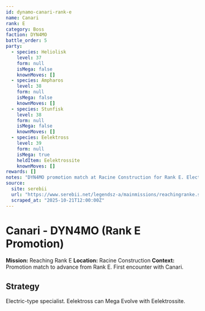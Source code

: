 ```yaml
---
id: dynamo-canari-rank-e
name: Canari
rank: E
category: Boss
faction: DYN4MO
battle_order: 5
party:
  - species: Heliolisk
    level: 37
    form: null
    isMega: false
    knownMoves: []
  - species: Ampharos
    level: 38
    form: null
    isMega: false
    knownMoves: []
  - species: Stunfisk
    level: 38
    form: null
    isMega: false
    knownMoves: []
  - species: Eelektross
    level: 39
    form: null
    isMega: true
    heldItem: Eelektrossite
    knownMoves: []
rewards: []
notes: "DYN4MO promotion match at Racine Construction for Rank E. Electric-type specialist."
source:
  site: serebii
  url: "https://www.serebii.net/legendsz-a/mainmissions/reachingranke.shtml"
  scraped_at: "2025-10-21T12:00:00Z"
---
```


# Canari - DYN4MO (Rank E Promotion)

**Mission:** Reaching Rank E
**Location:** Racine Construction
**Context:** Promotion match to advance from Rank E. First encounter with Canari.

## Strategy
Electric-type specialist. Eelektross can Mega Evolve with Eelektrossite.
